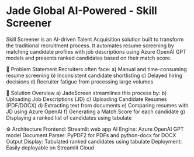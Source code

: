 # Jade Global AI-Powered - Skill Screener

Skill Screener is an AI-driven Talent Acquisition solution built to transform the traditional recruitment process.
It automates resume screening by matching candidate profiles with job descriptions using Azure OpenAI GPT models and presents ranked candidates based on their match score.

📌 Problem Statement
Recruiters often face:
a) Manual and time-consuming resume screening
b) Inconsistent candidate shortlisting
c) Delayed hiring decisions
d) Recruiter fatigue from processing large volumes

🚀 Solution Overview
a) JadeScreen streamlines this process by:
b) Uploading Job Descriptions (JD)
c) Uploading Candidate Resumes (PDF/DOCX)
d) Extracting text from documents
e) Comparing resumes with JD using Azure OpenAI
f) Generating a Match Score for each candidate
g) Displaying a ranked list of candidates using tabulate

⚙️ Architecture
Frontend: Streamlit web app
AI Engine: Azure OpenAI GPT model 
Document Parser: PyPDF2 for PDFs and python-docx for DOCX
Output Display: Tabulated ranked candidates using tabulate
Deployment: Easily deployable on Streamlit Cloud 
